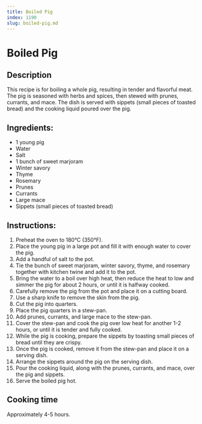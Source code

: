 ```yaml
---
title: Boiled Pig
index: 1190
slug: boiled-pig.md
---
```


# Boiled Pig

## Description
This recipe is for boiling a whole pig, resulting in tender and flavorful meat. The pig is seasoned with herbs and spices, then stewed with prunes, currants, and mace. The dish is served with sippets (small pieces of toasted bread) and the cooking liquid poured over the pig.

## Ingredients:
- 1 young pig
- Water
- Salt
- 1 bunch of sweet marjoram
- Winter savory
- Thyme
- Rosemary
- Prunes
- Currants
- Large mace
- Sippets (small pieces of toasted bread)

## Instructions:
1. Preheat the oven to 180°C (350°F).
2. Place the young pig in a large pot and fill it with enough water to cover the pig.
3. Add a handful of salt to the pot.
4. Tie the bunch of sweet marjoram, winter savory, thyme, and rosemary together with kitchen twine and add it to the pot.
5. Bring the water to a boil over high heat, then reduce the heat to low and simmer the pig for about 2 hours, or until it is halfway cooked.
6. Carefully remove the pig from the pot and place it on a cutting board.
7. Use a sharp knife to remove the skin from the pig.
8. Cut the pig into quarters.
9. Place the pig quarters in a stew-pan.
10. Add prunes, currants, and large mace to the stew-pan.
11. Cover the stew-pan and cook the pig over low heat for another 1-2 hours, or until it is tender and fully cooked.
12. While the pig is cooking, prepare the sippets by toasting small pieces of bread until they are crispy.
13. Once the pig is cooked, remove it from the stew-pan and place it on a serving dish.
14. Arrange the sippets around the pig on the serving dish.
15. Pour the cooking liquid, along with the prunes, currants, and mace, over the pig and sippets.
16. Serve the boiled pig hot.

## Cooking time
Approximately 4-5 hours.